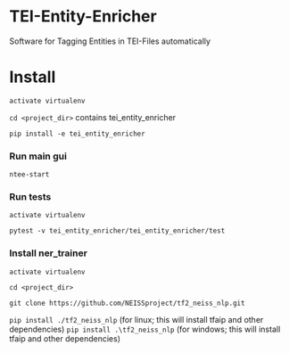 # TEI-Entity-Enricher
Software for Tagging Entities in TEI-Files automatically

# Install
`activate virtualenv`

`cd <project_dir>` contains tei_entity_enricher

`pip install -e tei_entity_enricher`
### Run main gui
`ntee-start`
### Run tests
`activate virtualenv`

`pytest -v tei_entity_enricher/tei_entity_enricher/test`

### Install ner_trainer
`activate virtualenv`

`cd <project_dir>`

`git clone https://github.com/NEISSproject/tf2_neiss_nlp.git`

`pip install ./tf2_neiss_nlp` (for linux; this will install tfaip and other dependencies)
`pip install .\tf2_neiss_nlp` (for windows; this will install tfaip and other dependencies)


